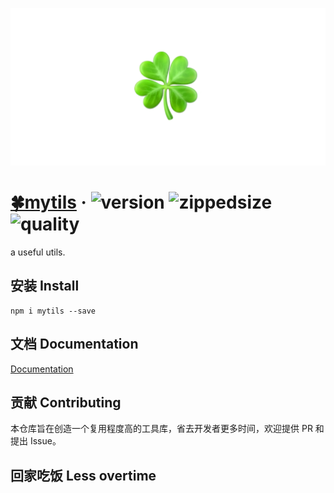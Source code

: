 ![Image text](https://raw.githubusercontent.com/milobluebell/imgs-repo/master/WX20200322-010957%402x.png)

# [🍀mytils](https://milobluebell.github.io/mytils/#/) &middot; <img alt="version" src="https://img.shields.io/npm/v/mytils?color=42b983"> <img alt="zippedsize" src="https://img.shields.io/bundlephobia/minzip/mytils?color=%2342b983"> <img alt="quality" src="https://img.shields.io/codacy/grade/29c42e17c0b341099cbc3d552ff6bff6?color=%2342b983">

a useful utils.

## 安装 Install

```
npm i mytils --save
```

## 文档 Documentation

[Documentation](https://milobluebell.github.io/mytils/#/)

## 贡献 Contributing

本仓库旨在创造一个复用程度高的工具库，省去开发者更多时间，欢迎提供 PR 和提出 Issue。

## 回家吃饭 Less overtime

